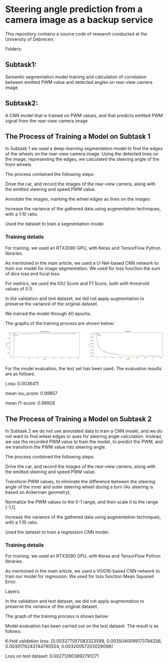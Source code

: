 # Steering angle prediction from a camera image as a backup service
This repository contains a source code of research conducted at the University of Debrecen.

Folders:

## Subtask1: 

Semantic segmentation model training and calculation of correlation between emitted PWM value and detected angles on rear-view camera image
## Subtask2: 

A CNN model that is trained on PWM values, and that predicts emitted PWM signal from the rear-view camera image

## The Process of Training a Model on Subtask 1  
In Subtask 1 we used a deep-learning segmentation model to find the edges of the wheels on the rear-view camera image. Using the detected lines on the image, representing the edges, we calculated the steering angle of the front wheels.  

The process contained the following steps: 

Drive the car, and record the images of the rear-view camera, along with the emitted steering and speed PWM value. 

Annotate the images, marking the wheel edges as lines on the images  

Increase the variance of the gathered data using augmentation techniques, with a 1:10 ratio. 

Used the dataset to train a segmentation model  

### Training details 

For training, we used an RTX3090 GPU, with Keras and TensorFlow Python libraries.  

As mentioned in the main article, we used a U-Net-based CNN network to train our model for image segmentation. We used for loss function the sum of dice loss and focal loss. 

For metrics, we used the IOU Score and F1 Score, both with threshold values of 0.5. 

In the validation and test dataset, we did not apply augmentation to preserve the variance of the original dataset.  

We trained the model through 40 epochs.  

The graphs of the training process are shown below: 


![alt text](https://github.com/apandyud/steeringfeedback/blob/main/train1.png)

For the model evaluation, the test set has been used. The evaluation results are as follows: 

Loss: 0.0036411 

mean iou_score: 0.99857 

mean f1-score: 0.99928 

## The Process of Training a Model on Subtask 2  

In Subtask 2 we do not use annotated data to train a CNN model, and we do not want to find wheel edges or axes for steering angle calculation. Instead, we use the recorded PWM value to train the model, to predict the PWM, and we transform the PWM value into steering angle.  

The process contained the following steps: 

Drive the car, and record the images of the rear-view camera, along with the emitted steering and speed PWM value.  

Transform PWM values, to eliminate the difference between the steering angle of the inner and outer steering wheel during a turn (As steering is based on Ackerman geometry).  

Normalize the PWM values to the 0-1 range, and then scale it to the range [-1,1]. 

Increase the variance of the gathered data using augmentation techniques, with a 1:10 ratio. 

Used the dataset to train a regression CNN model.  

### Training details 

For training, we used an RTX3090 GPU, with Keras and TensorFlow Python libraries.  

As mentioned in the main article, we used a VGG16-based CNN network to train our model for regression. We used for loss function Mean Squared Error. 

Layers: 


In the validation and test dataset, we did not apply augmentation to preserve the variance of the original dataset.  

The graph of the training process is shown below: 


Model evaluation has been carried out on the test dataset. The result is as follows: 

K-fold validation loss: [0.003277057083323598, 0.0035040099173784256, 0.0030176243744790554, 0.00320057203029096] 

Loss on test dataset: 0.002712803892791271 
